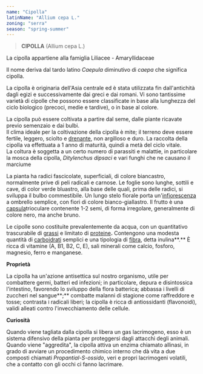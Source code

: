 ```yaml
---
name: "Cipolla"
latinName: "Allium cepa L."
zoning: "serra"
season: "spring-summer"
---
```


> **CIPOLLA** (Allium cepa L.)

La cipolla appartiene alla famiglia Liliacee - Amaryllidaceae

Il nome deriva dal tardo latino *Caepula* diminutivo di *caepa* che
significa cipolla.

La cipolla è originaria dell'Asia centrale ed è stata utilizzata fin
dall'antichità dagli egizi e successivamente dai greci e dai romani. Vi
sono tantissime varietà di cipolle che possono essere classificate in
base alla lunghezza del ciclo biologico (precoci, medie e tardive), o in
base al colore.

La cipolla può essere coltivata a partire dal seme, dalle piante
ricavate previo semenzaio e dai bulbi.\
Il clima ideale per la coltivazione della cipolla è mite; il terreno
deve essere fertile, leggero, sciolto e
[drenante](https://www.my-personaltrainer.it/integratori/tisana-drenante.html),
non argilloso e duro. La raccolta della cipolla va effettuata a
1 anno di maturità, quindi a metà del ciclo vitale.\
La coltura è soggetta a un certo numero di parassiti e malattie, in
particolare la mosca della cipolla, *Ditylenchus dipsaci* e vari funghi
che ne causano il marciume

La pianta ha radici fascicolate, superficiali, di colore biancastro,
normalmente prive di peli radicali e carnose. Le foglie sono lunghe,
sottili e cave, di color verde bluastro, alla base delle quali, prima
delle radici, si sviluppa il bulbo commestibile. Un lungo stelo fiorale
porta
un\'[infiorescenza](https://it.wikipedia.org/wiki/Infiorescenza)
a ombrello semplice, con fiori di colore bianco-giallastro. Il frutto è
una
[capsula](https://it.wikipedia.org/wiki/Capsula_(botanica))trioculare
contenente 1-2 semi, di forma irregolare, generalmente di colore nero,
ma anche bruno.

Le cipolle sono costituite prevalentemente da acqua, con un
quantitativo trascurabile di
[grassi](https://smartfood.ieo.it/nutrizione-e-salute/nutrienti/lipidi-grassi/)
e limitato di
[proteine](https://smartfood.ieo.it/nutrizione-e-salute/nutrienti/proteine-aminoacidi/)**.**
Contengono una modesta quantità di
[carboidrati](https://smartfood.ieo.it/nutrizione-e-salute/nutrienti/carboidrati-glucidi-zuccheri/)
semplici e una tipologia di
[fibra](https://smartfood.ieo.it/nutrizione-e-salute/nutrienti/fibra-alimentare/),
detta inulina**.** È ricca di vitamine (A, B1, B2, C,
E), sali minerali come calcio, fosforo, magnesio, ferro e manganese.

**Proprietà**

La cipolla ha un\'azione antisettica sul nostro organismo,
utile per combattere germi, batteri ed infezioni; in particolare, depura
e disintossica l\'intestino, favorendo lo sviluppo della flora
batterica; abbassa i livelli di zuccheri nel sangue**;**
combatte malanni di stagione come raffreddore e tosse; contrasta i
radicali liberi; la cipolla è ricca di antiossidanti (flavonoidi),
validi alleati contro l\'invecchiamento delle cellule.

**Curiosità**

Quando viene tagliata dalla cipolla si libera un gas lacrimogeno, esso
è un sistema difensivo della pianta per proteggersi dagli
attacchi degli animali. Quando viene "aggredita", la cipolla
attiva un enzima chiamato allinasi, in grado di
avviare un procedimento chimico interno che dà vita a
due composti chiamati *Propantial-S-ossido*, veri e
propri lacrimogeni volatili, che a contatto con gli occhi ci
fanno lacrimare.
